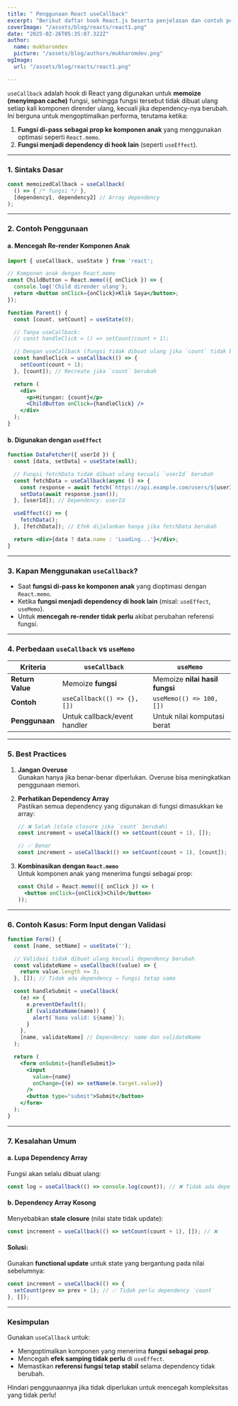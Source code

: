 ```yaml
---
title: " Penggunaan React useCallback"
excerpt: "Berikut daftar hook React.js beserta penjelasan dan contoh penggunaannya:"
coverImage: "/assets/blog/reacts/react1.png"
date: "2025-02-26T05:35:07.322Z"
author:
  name: mukharomdev
  picture: "/assets/blog/authors/mukharomdev.png"
ogImage:
  url: "/assets/blog/reacts/react1.png"

---
```


`useCallback` adalah hook di React yang digunakan untuk **memoize (menyimpan cache)** fungsi, sehingga fungsi tersebut tidak dibuat ulang setiap kali komponen dirender ulang, kecuali jika dependency-nya berubah. Ini berguna untuk mengoptimalkan performa, terutama ketika:

1. **Fungsi di-pass sebagai prop ke komponen anak** yang menggunakan optimasi seperti `React.memo`.
2. **Fungsi menjadi dependency di hook lain** (seperti `useEffect`).

---

### **1. Sintaks Dasar**
```javascript
const memoizedCallback = useCallback(
  () => { /* fungsi */ },
  [dependency1, dependency2] // Array dependency
);
```

---

### **2. Contoh Penggunaan**
#### a. **Mencegah Re-render Komponen Anak**
```jsx
import { useCallback, useState } from 'react';

// Komponen anak dengan React.memo
const ChildButton = React.memo(({ onClick }) => {
  console.log('Child dirender ulang');
  return <button onClick={onClick}>Klik Saya</button>;
});

function Parent() {
  const [count, setCount] = useState(0);

  // Tanpa useCallback:
  // const handleClick = () => setCount(count + 1);

  // Dengan useCallback (fungsi tidak dibuat ulang jika `count` tidak berubah):
  const handleClick = useCallback(() => {
    setCount(count + 1);
  }, [count]); // Recreate jika `count` berubah

  return (
    <div>
      <p>Hitungan: {count}</p>
      <ChildButton onClick={handleClick} />
    </div>
  );
}
```

#### b. **Digunakan dengan `useEffect`**
```jsx
function DataFetcher({ userId }) {
  const [data, setData] = useState(null);

  // Fungsi fetchData tidak dibuat ulang kecuali `userId` berubah
  const fetchData = useCallback(async () => {
    const response = await fetch(`https://api.example.com/users/${userId}`);
    setData(await response.json());
  }, [userId]); // Dependency: userId

  useEffect(() => {
    fetchData();
  }, [fetchData]); // Efek dijalankan hanya jika fetchData berubah

  return <div>{data ? data.name : 'Loading...'}</div>;
}
```

---

### **3. Kapan Menggunakan `useCallback`?**
- Saat **fungsi di-pass ke komponen anak** yang dioptimasi dengan `React.memo`.
- Ketika **fungsi menjadi dependency di hook lain** (misal: `useEffect`, `useMemo`).
- Untuk **mencegah re-render tidak perlu** akibat perubahan referensi fungsi.

---

### **4. Perbedaan `useCallback` vs `useMemo`**
| **Kriteria**      | `useCallback`                  | `useMemo`                     |
|--------------------|--------------------------------|-------------------------------|
| **Return Value**   | Memoize **fungsi**             | Memoize **nilai hasil fungsi**|
| **Contoh**         | `useCallback(() => {}, [])`    | `useMemo(() => 100, [])`      |
| **Penggunaan**     | Untuk callback/event handler  | Untuk nilai komputasi berat   |

---

### **5. Best Practices**
1. **Jangan Overuse**  
   Gunakan hanya jika benar-benar diperlukan. Overuse bisa meningkatkan penggunaan memori.

2. **Perhatikan Dependency Array**  
   Pastikan semua dependency yang digunakan di fungsi dimasukkan ke array:
   ```javascript
   // ❌ Salah (stale closure jika `count` berubah)
   const increment = useCallback(() => setCount(count + 1), []);

   // ✅ Benar
   const increment = useCallback(() => setCount(count + 1), [count]);
   ```

3. **Kombinasikan dengan `React.memo`**  
   Untuk komponen anak yang menerima fungsi sebagai prop:
   ```jsx
   const Child = React.memo(({ onClick }) => (
     <button onClick={onClick}>Child</button>
   ));
   ```

---

### **6. Contoh Kasus: Form Input dengan Validasi**
```jsx
function Form() {
  const [name, setName] = useState('');

  // Validasi tidak dibuat ulang kecuali dependency berubah
  const validateName = useCallback((value) => {
    return value.length >= 3;
  }, []); // Tidak ada dependency → fungsi tetap sama

  const handleSubmit = useCallback(
    (e) => {
      e.preventDefault();
      if (validateName(name)) {
        alert(`Nama valid: ${name}`);
      }
    },
    [name, validateName] // Dependency: name dan validateName
  );

  return (
    <form onSubmit={handleSubmit}>
      <input
        value={name}
        onChange={(e) => setName(e.target.value)}
      />
      <button type="submit">Submit</button>
    </form>
  );
}
```

---

### **7. Kesalahan Umum**
#### a. **Lupa Dependency Array**  
Fungsi akan selalu dibuat ulang:
```javascript
const log = useCallback(() => console.log(count)); // ❌ Tidak ada dependency array
```

#### b. **Dependency Array Kosong**  
Menyebabkan **stale closure** (nilai state tidak update):
```javascript
const increment = useCallback(() => setCount(count + 1), []); // ❌
```

#### Solusi:  
Gunakan **functional update** untuk state yang bergantung pada nilai sebelumnya:
```javascript
const increment = useCallback(() => {
  setCount(prev => prev + 1); // ✅ Tidak perlu dependency `count`
}, []);
```

---

### **Kesimpulan**
Gunakan `useCallback` untuk:
- Mengoptimalkan komponen yang menerima **fungsi sebagai prop**.
- Mencegah **efek samping tidak perlu** di `useEffect`.
- Memastikan **referensi fungsi tetap stabil** selama dependency tidak berubah.

Hindari penggunaannya jika tidak diperlukan untuk mencegah kompleksitas yang tidak perlu!

